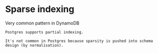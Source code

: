 # Sparse indexing

Very common pattern in DynamoDB

~~~admonish success title="Postgres"
Postgres supports partial indexing.

It's not common in Postgres because sparsity is pushed into schema design (by normalisation).
~~~
